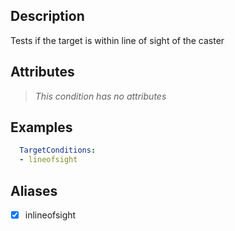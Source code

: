 ## Description
Tests if the target is within line of sight of the caster


## Attributes
> *This condition has no attributes*

## Examples
```yaml
  TargetConditions:
  - lineofsight
```


## Aliases
- [x] inlineofsight